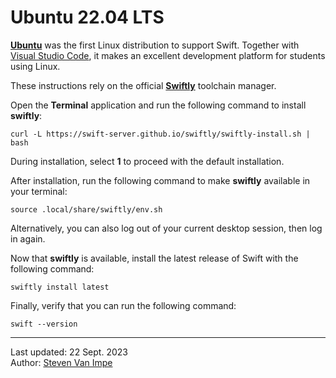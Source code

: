 # Ubuntu 22.04 LTS

[**Ubuntu**](https://ubuntu.com) was the first Linux distribution to support Swift. Together with [Visual Studio Code](../../editors/vscode-linux/README.md), it makes an excellent development platform for students using Linux.

These instructions rely on the official [**Swiftly**](https://swift-server.github.io/swiftly/) toolchain manager.

Open the **Terminal** application and run the following command to install **swiftly**:

```
curl -L https://swift-server.github.io/swiftly/swiftly-install.sh | bash
```

During installation, select **1** to proceed with the default installation.

After installation, run the following command to make **swiftly** available in your terminal:

```
source .local/share/swiftly/env.sh
```

Alternatively, you can also log out of your current desktop session, then log in again.


Now that **swiftly** is available, install the latest release of Swift with the following command:

```
swiftly install latest
```

Finally, verify that you can run the following command:

```
swift --version
```

---

Last updated: 22 Sept. 2023 \
Author: [Steven Van Impe](https://github.com/svanimpe)
